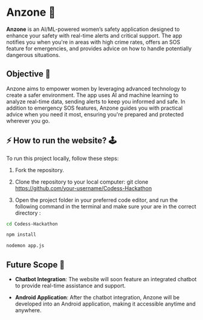 # Anzone 🚨

**Anzone** is an AI/ML-powered women’s safety application designed to enhance your safety with real-time alerts and critical support. The app notifies you when you're in areas with high crime rates, offers an SOS feature for emergencies, and provides advice on how to handle potentially dangerous situations.

## Objective 🎯

Anzone aims to empower women by leveraging advanced technology to create a safer environment. The app uses AI and machine learning to analyze real-time data, sending alerts to keep you informed and safe. In addition to emergency SOS features, Anzone guides you with practical advice when you need it most, ensuring you're prepared and protected wherever you go.

## ⚡ How to run the website? 🕹️

  To run this project locally, follow these steps:

1. Fork the repository.

2. Clone the repository to your local computer:
    git clone https://github.com/your-username/Codess-Hackathon

3. Open the project folder in your preferred code editor, and run the following command in the terminal and make sure your are in the correct directory :
   

```bash
cd Codess-Hackathon
```


```bash
npm install 
```

```bash
nodemon app.js
```

## Future Scope 🚀

- **Chatbot Integration**: The website will soon feature an integrated chatbot to provide real-time assistance and support.

- **Android Application**: After the chatbot integration, Anzone will be developed into an Android application, making it accessible anytime and anywhere.

